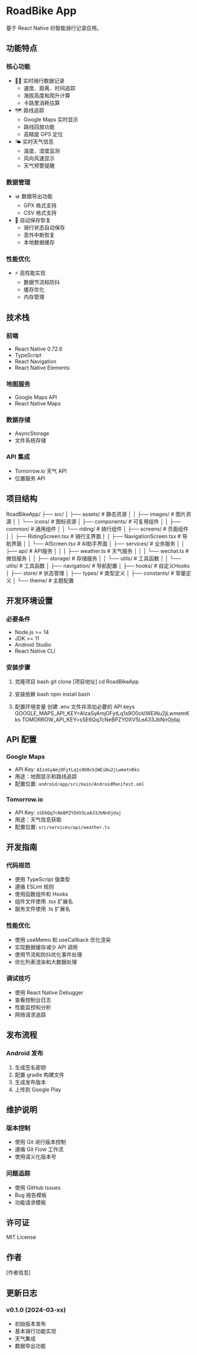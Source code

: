 # RoadBike App

基于 React Native 的智能骑行记录应用。

## 功能特点

### 核心功能
- 🚴‍♂️ 实时骑行数据记录
  - 速度、距离、时间追踪
  - 海拔高度和爬升计算
  - 卡路里消耗估算
- 🗺️ 路线追踪
  - Google Maps 实时显示
  - 路线回放功能
  - 高精度 GPS 定位
- 🌤️ 实时天气信息
  - 温度、湿度监测
  - 风向风速显示
  - 天气预警提醒

### 数据管理
- 📊 数据导出功能
  - GPX 格式支持
  - CSV 格式支持
- 💾 自动保存恢复
  - 骑行状态自动保存
  - 意外中断恢复
  - 本地数据缓存

### 性能优化
- ⚡ 高性能实现
  - 数据节流和防抖
  - 缓存优化
  - 内存管理

## 技术栈

### 前端
- React Native 0.72.6
- TypeScript
- React Navigation
- React Native Elements

### 地图服务
- Google Maps API
- React Native Maps

### 数据存储
- AsyncStorage
- 文件系统存储

### API 集成
- Tomorrow.io 天气 API
- 位置服务 API

## 项目结构 
RoadBikeApp/
├── src/
│ ├── assets/ # 静态资源
│ │ ├── images/ # 图片资源
│ │ └── icons/ # 图标资源
│ ├── components/ # 可复用组件
│ │ ├── common/ # 通用组件
│ │ └── riding/ # 骑行组件
│ ├── screens/ # 页面组件
│ │ ├── RidingScreen.tsx # 骑行主界面
│ │ ├── NavigationScreen.tsx # 导航界面
│ │ └── AIScreen.tsx # AI助手界面
│ ├── services/ # 业务服务
│ │ ├── api/ # API服务
│ │ │ ├── weather.ts # 天气服务
│ │ │ └── wechat.ts # 微信服务
│ │ ├── storage/ # 存储服务
│ │ └── utils/ # 工具函数
│ │ └── utils/ # 工具函数
│ ├── navigation/ # 导航配置
│ ├── hooks/ # 自定义Hooks
│ ├── store/ # 状态管理
│ ├── types/ # 类型定义
│ ├── constants/ # 常量定义
│ └── theme/ # 主题配置


## 开发环境设置

### 必要条件
- Node.js >= 14
- JDK >= 11
- Android Studio
- React Native CLI

### 安装步骤

1. 克隆项目
bash
git clone [项目地址]
cd RoadBikeApp

2. 安装依赖
bash
npm install
bash


3. 配置环境变量
创建 .env 文件并添加必要的 API keys
GOOGLE_MAPS_API_KEY=AIzaSyAmjOFytLq1s9O0ckIWEiNu2jLwmetnKks
TOMORROW_API_KEY=sSE6Qq7cNeBPZYOXV5LeA33JbNnOjdaj


## API 配置

### Google Maps
- API Key: `AIzaSyAmjOFytLq1s9O0ckIWEiNu2jLwmetnKks`
- 用途：地图显示和路线追踪
- 配置位置: `android/app/src/main/AndroidManifest.xml`

### Tomorrow.io
- API Key: `sSE6Qq7cNeBPZYOXV5LeA33JbNnOjdaj`
- 用途：天气信息获取
- 配置位置: `src/services/api/weather.ts`

## 开发指南

### 代码规范
- 使用 TypeScript 强类型
- 遵循 ESLint 规则
- 使用函数组件和 Hooks
- 组件文件使用 .tsx 扩展名
- 服务文件使用 .ts 扩展名

### 性能优化
- 使用 useMemo 和 useCallback 优化渲染
- 实现数据缓存减少 API 调用
- 使用节流和防抖优化事件处理
- 优化列表渲染和大数据处理

### 调试技巧
- 使用 React Native Debugger
- 查看控制台日志
- 性能监控和分析
- 网络请求追踪

## 发布流程

### Android 发布
1. 生成签名密钥
2. 配置 gradle 构建文件
3. 生成发布版本
4. 上传到 Google Play

## 维护说明


### 版本控制
- 使用 Git 进行版本控制
- 遵循 Git Flow 工作流
- 使用语义化版本号

### 问题追踪
- 使用 GitHub Issues
- Bug 报告模板
- 功能请求模板

## 许可证

MIT License

## 作者

[作者信息]

## 更新日志

### v0.1.0 (2024-03-xx)
- 初始版本发布
- 基本骑行功能实现
- 天气集成
- 数据导出功能